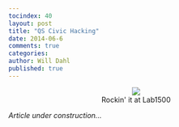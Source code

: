 ```yaml
---
tocindex: 40
layout: post
title: "QS Civic Hacking"
date: 2014-06-6
comments: true
categories:
author: Will Dahl
published: true
---
```



<div class="post-photo" align="center">
	<figure>
		<img src="../../../../../images/meetup_photos/2014_06/Lab1500.jpg"/>
		<figcaption>Rockin' it at Lab1500</figcaption>
	</figure>
</div>


_Article under construction..._

